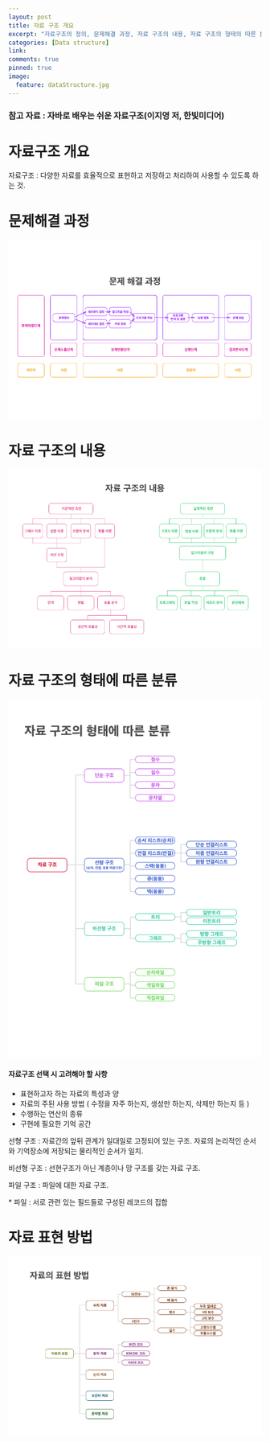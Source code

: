 ```yaml
---
layout: post
title: 자료 구조 개요
excerpt: "자료구조의 정의, 문제해결 과정, 자료 구조의 내용, 자료 구조의 형태의 따른 분류, 자료 표현 방법"
categories: [Data structure]
link:
comments: true
pinned: true
image:
  feature: dataStructure.jpg
---
```


### 참고 자료 : 자바로 배우는 쉬운 자료구조(이지영 저, 한빛미디어)

# 자료구조 개요

자료구조 : 다양한 자료를 효율적으로 표현하고 저장하고 처리하여 사용할 수 있도록 하는 것.


# 문제해결 과정

![Smithsonian Image](/img/2017-10-03-01.png)

# 자료 구조의 내용

![Smithsonian Image](/img/2017-10-03-02.png)

# 자료 구조의 형태에 따른 분류

![Smithsonian Image](/img/2017-10-03-03.png)

#### 자료구조 선택 시 고려해야 할 사항

* 표현하고자 하는 자료의 특성과 양
* 자료의 주된 사용 방법 ( 수정을 자주 하는지, 생성만 하는지, 삭제만 하는지 등 )
* 수행하는 연산의 종류
* 구현에 필요한 기억 공간

선형 구조 : 자료간의 앞뒤 관계가 일대일로 고정되어 있는 구조. 자료의 논리적인 순서와 기억장소에 저장되는 물리적인 순서가 일치.

비선형 구조 : 선현구조가 아닌 계층이나 망 구조를 갖는 자료 구조.

파일 구조 : 파일에 대한 자료 구조.

\* 파일 : 서로 관련 있는 필드들로 구성된 레코드의 집합

# 자료 표현 방법

![Smithsonian Image](/img/2017-10-03-04.png)
